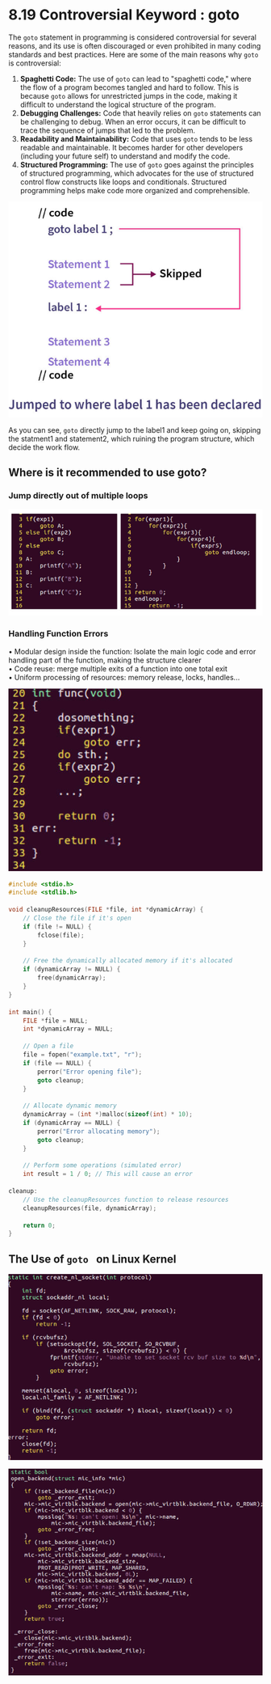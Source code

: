 # 8.19 Controversial Keyword : goto



The `goto` statement in programming is considered controversial for several reasons, and its use is often discouraged or even prohibited in many coding standards and best practices. Here are some of the main reasons why `goto` is controversial:

1. **Spaghetti Code:** The use of `goto` can lead to "spaghetti code," where the flow of a program becomes tangled and hard to follow. This is because `goto` allows for unrestricted jumps in the code, making it difficult to understand the logical structure of the program.
2. **Debugging Challenges:** Code that heavily relies on `goto` statements can be challenging to debug. When an error occurs, it can be difficult to trace the sequence of jumps that led to the problem.
3. **Readability and Maintainability:** Code that uses `goto` tends to be less readable and maintainable. It becomes harder for other developers (including your future self) to understand and modify the code.
4. **Structured Programming:** The use of `goto` goes against the principles of structured programming, which advocates for the use of structured control flow constructs like loops and conditionals. Structured programming helps make code more organized and comprehensible.

![01](https://github.com/knightsummon/02-Computer-underlying-programming-and-system-optimization/blob/main/08%20Modular%20Programming%20in%20C%20Language/8.19%20Controversial%20Keyword%20%20goto.assets/01.jpg)

As you can see, `goto` directly jump to the label1 and keep going on, skipping the statment1 and statement2, which ruining the program structure, which decide the work flow.

## Where is it recommended to use goto?

### Jump directly out of multiple loops

![02](https://github.com/knightsummon/02-Computer-underlying-programming-and-system-optimization/blob/main/08%20Modular%20Programming%20in%20C%20Language/8.19%20Controversial%20Keyword%20%20goto.assets/02.jpg)

### Handling Function Errors

• Modular design inside the function: Isolate the main logic code and error handling part of the function, making the structure clearer  
• Code reuse: merge multiple exits of a function into one total exit  
• Uniform processing of resources: memory release, locks, handles...  

![03](https://github.com/knightsummon/02-Computer-underlying-programming-and-system-optimization/blob/main/08%20Modular%20Programming%20in%20C%20Language/8.19%20Controversial%20Keyword%20%20goto.assets/03.jpg)

```c
#include <stdio.h>
#include <stdlib.h>

void cleanupResources(FILE *file, int *dynamicArray) {
    // Close the file if it's open
    if (file != NULL) {
        fclose(file);
    }

    // Free the dynamically allocated memory if it's allocated
    if (dynamicArray != NULL) {
        free(dynamicArray);
    }
}

int main() {
    FILE *file = NULL;
    int *dynamicArray = NULL;

    // Open a file
    file = fopen("example.txt", "r");
    if (file == NULL) {
        perror("Error opening file");
        goto cleanup;
    }

    // Allocate dynamic memory
    dynamicArray = (int *)malloc(sizeof(int) * 10);
    if (dynamicArray == NULL) {
        perror("Error allocating memory");
        goto cleanup;
    }

    // Perform some operations (simulated error)
    int result = 1 / 0; // This will cause an error

cleanup:
    // Use the cleanupResources function to release resources
    cleanupResources(file, dynamicArray);

    return 0;
}
```

## The Use of `goto ` on Linux Kernel

![04](https://github.com/knightsummon/02-Computer-underlying-programming-and-system-optimization/blob/main/08%20Modular%20Programming%20in%20C%20Language/8.19%20Controversial%20Keyword%20%20goto.assets/04.jpg)

![05](https://github.com/knightsummon/02-Computer-underlying-programming-and-system-optimization/blob/main/08%20Modular%20Programming%20in%20C%20Language/8.19%20Controversial%20Keyword%20%20goto.assets/05.jpg)
